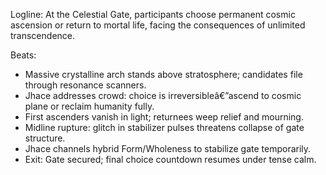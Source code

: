 ﻿---
series: 4
novella: 5
file: S4N5_CH01
type: chapter
pov: Jhace
setting: Celestial Gate â€“ final threshold
word_target_min: 1201
word_target_max: 2299
status: outline
---
Logline: At the Celestial Gate, participants choose permanent cosmic ascension or return to mortal life, facing the consequences of unlimited transcendence.

Beats:
- Massive crystalline arch stands above stratosphere; candidates file through resonance scanners.
- Jhace addresses crowd: choice is irreversibleâ€”ascend to cosmic plane or reclaim humanity fully.
- First ascenders vanish in light; returnees weep relief and mourning.
- Midline rupture: glitch in stabilizer pulses threatens collapse of gate structure.
- Jhace channels hybrid Form/Wholeness to stabilize gate temporarily.
- Exit: Gate secured; final choice countdown resumes under tense calm.